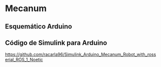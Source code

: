 # Mecanum
## Esquemático Arduino



## Código de Simulink para Arduino

https://github.com/racarla96/Simulink_Arduino_Mecanum_Robot_with_rosserial_ROS_1_Noetic